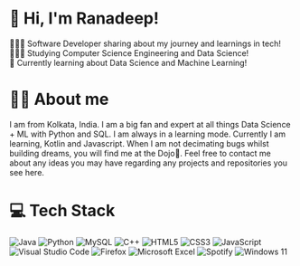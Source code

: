 # 👋 Hi, I'm Ranadeep!
👩🏻‍💻 Software Developer sharing about my journey and learnings in tech!<br/>
👩🏻‍🎓 Studying Computer Science Engineering and Data Science!<br/>
💭 Currently learning about Data Science and Machine Learning!<br/>

# 🙋‍♂️ About me
 I am from Kolkata, India. I am a big fan and expert at all things Data Science + ML with Python and SQL. I am always in a learning mode. Currently I am learning, Kotlin and Javascript. 
 When I am not decimating bugs whilst building dreams, you will find me at the Dojo🥋. Feel free to contact me about any ideas you may have regarding any projects and repositories you see here.
 
<!-- GitHub stats from https://github.com/anuraghazra/github-readme-stats -->
<!--![Ranadeep Laskar](https://github-readme-stats.vercel.app/api?username=ranl703&theme=radical&hide_border=false&include_all_commits=true&count_private=true)<br/>-->

# 💻 Tech Stack
<!-- Badges from https://github.com/Ileriayo/markdown-badges -->
![Java](https://img.shields.io/badge/java-%23ED8B00.svg?style=for-the-badge&logo=openjdk&logoColor=white)
![Python](https://img.shields.io/badge/python-3670A0?style=for-the-badge&logo=python&logoColor=ffdd54)
![MySQL](https://img.shields.io/badge/mysql-4479A1.svg?style=for-the-badge&logo=mysql&logoColor=white)
![C++](https://img.shields.io/badge/c++-%2300599C.svg?style=for-the-badge&logo=c%2B%2B&logoColor=white)
![HTML5](https://img.shields.io/badge/html5-%23E34F26.svg?style=for-the-badge&logo=html5&logoColor=white)
![CSS3](https://img.shields.io/badge/css3-%231572B6.svg?style=for-the-badge&logo=css3&logoColor=white)
![JavaScript](https://img.shields.io/badge/javascript-%23323330.svg?style=for-the-badge&logo=javascript&logoColor=%23F7DF1E)
![Visual Studio Code](https://img.shields.io/badge/Visual%20Studio%20Code-0078d7.svg?style=for-the-badge&logo=visual-studio-code&logoColor=white)
![Firefox](https://img.shields.io/badge/Firefox-FF7139?style=for-the-badge&logo=Firefox-Browser&logoColor=white)
![Microsoft Excel](https://img.shields.io/badge/Microsoft_Excel-217346?style=for-the-badge&logo=microsoft-excel&logoColor=white)
![Spotify](https://img.shields.io/badge/Spotify-1ED760?style=for-the-badge&logo=spotify&logoColor=white)
![Windows 11](https://img.shields.io/badge/Windows%2011-%230079d5.svg?style=for-the-badge&logo=Windows%2011&logoColor=white)
